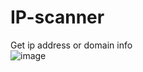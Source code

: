 # IP-scanner
Get ip address or domain info       
![image](https://user-images.githubusercontent.com/69617058/160661488-2125908b-241e-4882-bb5e-526901e806d0.png)
